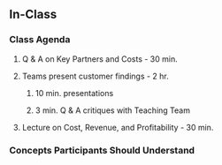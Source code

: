 ## In-Class

### Class Agenda

1. Q & A on Key Partners and Costs - 30 min.

2. Teams present customer findings - 2 hr.

    1. 10 min. presentations

    2. 3 min. Q & A critiques with Teaching Team

3. Lecture on Cost, Revenue, and Profitability - 30 min.

### Concepts Participants Should Understand